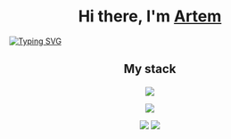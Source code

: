 
<h1 align="center">Hi there, I'm <a href="https://github.com/HanSoloCh" target="_blank">Artem</a></h1>

[![Typing SVG](https://readme-typing-svg.herokuapp.com?color=%2336BCF7&lines=Software+engineering+student&center=true&width=1000)](https://git.io/typing-svg)

<div style="margin-bottom: 20px">
  <h2 align="center">My stack</h>
</div>

<p align="center">
  <a href="https://skillicons.dev">
    <img src="https://skillicons.dev/icons?i=linux,bash,git,c,cpp,py" />
  </a>
</p>

<p align="center">
  <img src="http://github-profile-summary-cards.vercel.app/api/cards/profile-details?username=HanSoloCh&theme=swift">
</p>

<p align="center">
  <img src="http://github-profile-summary-cards.vercel.app/api/cards/repos-per-language?username=HanSoloCh&theme=swift">
  <img src="http://github-profile-summary-cards.vercel.app/api/cards/productive-time?username=HanSoloCh&theme=swift&utcOffset=3">
</p>




